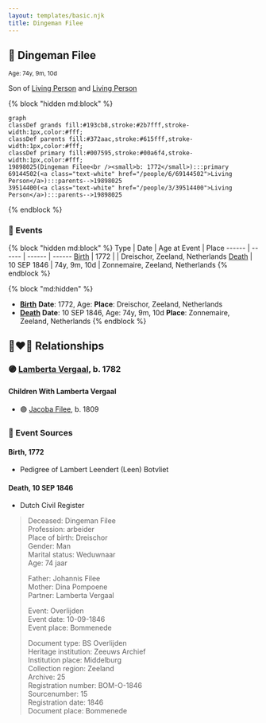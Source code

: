 ```yaml
---
layout: templates/basic.njk
title: Dingeman Filee
---
```

## 🔵 Dingeman Filee
<small>Age: 74y, 9m, 10d</small>

Son of [Living Person](/people/3/39514400) and [Living Person](/people/6/69144502)

{% block "hidden md:block" %}
```mermaid
graph
classDef grands fill:#193cb8,stroke:#2b7fff,stroke-width:1px,color:#fff;
classDef parents fill:#372aac,stroke:#615fff,stroke-width:1px,color:#fff;
classDef primary fill:#007595,stroke:#00a6f4,stroke-width:1px,color:#fff;
19898025(Dingeman Filee<br /><small>b: 1772</small>):::primary
69144502(<a class="text-white" href="/people/6/69144502">Living Person</a>):::parents-->19898025
39514400(<a class="text-white" href="/people/3/39514400">Living Person</a>):::parents-->19898025
```
{% endblock %}

### 📆 Events

{% block "hidden md:block" %}
Type | Date | Age at Event | Place
------ | ------ | ------ | ------
[Birth](#event-event-2) | 1772 |  | Dreischor, Zeeland, Netherlands
[Death](#event-event-3) | 10 SEP 1846 | 74y, 9m, 10d | Zonnemaire, Zeeland, Netherlands
{% endblock %}

{% block "md:hidden" %}
- **[Birth](#event-event-2)**
**Date**: 1772, Age:
**Place**: Dreischor, Zeeland, Netherlands
- **[Death](#event-event-3)**
**Date**: 10 SEP 1846, Age: 74y, 9m, 10d
**Place**: Zonnemaire, Zeeland, Netherlands
{% endblock %}

## 👩‍❤️‍👨 Relationships

### 🟣 [Lamberta Vergaal](/people/9/91282624), b. 1782

#### Children With Lamberta Vergaal
* 🟣 [Jacoba Filee](/people/2/24768838), b. 1809
### 📰 Event Sources

#### <a id="event-event-2"></a> Birth, 1772
* Pedigree of Lambert Leendert (Leen) Botvliet

#### <a id="event-event-3"></a> Death, 10 SEP 1846
* Dutch Civil Register
>   
  > Deceased: Dingeman Filee  
  > Profession: arbeider  
  > Place of birth: Dreischor  
  > Gender: Man  
  > Marital status: Weduwnaar  
  > Age: 74 jaar  
  >   
  > Father: Johannis Filee  
  > Mother: Dina Pompoene  
  > Partner: Lamberta Vergaal  
  >   
  > Event: Overlijden  
  > Event date: 10-09-1846  
  > Event place: Bommenede  
  >   
  > Document type: BS Overlijden  
  > Heritage institution: Zeeuws Archief  
  > Institution place: Middelburg  
  > Collection region: Zeeland  
  > Archive: 25  
  > Registration number: BOM-O-1846  
  > Sourcenumber: 15  
  > Registration date: 1846  
  > Document place: Bommenede